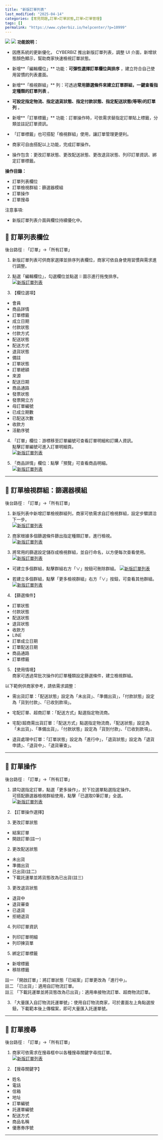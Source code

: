 ```yaml
---
title: "新版訂單列表"
last_modified: "2025-04-14"
categories: [常見問題,訂單>訂單狀態,訂單>訂單管理]
tags: []
permalink: "https://www.cyberbiz.io/helpcenter/?p=10999"
---
```


![](https://www.cyberbiz.io/helpcenter/wp-content/uploads/一般版3.png)
![](https://www.cyberbiz.io/helpcenter/wp-content/uploads/PLUS版3.png)
**功能說明：**  

* 因應系統的更新優化， CYBERBIZ 推出新版訂單列表，調整 UI 介面，新增狀態顏色顯示，幫助商家快速檢視訂單狀態。
* 新增**「編輯欄位」** 功能：**可彈性選擇訂單欄位與排序** ，建立符合自己使用習慣的列表畫面。
* 新增**「檢視群組」** 列：可透過**常用篩選條件來建立訂單群組，一鍵查看指定種類的訂單列表** 。  

* **可設定指定物流、指定退貨狀態、指定付款狀態、指定配送狀態(等等)的訂單列** 。
* 新增**「訂單標籤」** 功能：訂單操作時，可依需求替指定訂單貼上標籤，分類並註記訂單資訊。  

* 「訂單標籤」也可搭配「檢視群組」使用，讓訂單管理更便利。
* 商家可自由搭配以上功能，完成訂單操作。  

* 操作包含：更改訂單狀態、更改配送狀態、更改退貨狀態、列印訂單資訊、綁定訂單標籤。

**操作目錄：**

* 訂單列表欄位
* 訂單檢視群組：篩選器模組
* 訂單操作
* 訂單搜尋

注意事項:  

* 新版訂單列表介面與欄位持續優化中。

## 📌 訂單列表欄位


後台路徑 :  「訂單」→「所有訂單」  


1. 新版訂單列表可供商家選擇並排序列表欄位，商家可依自身使用習慣與需求進行調整。


2. 點選「編輯欄位」，勾選欄位並點選 ⁝⁝ 圖示進行拖曳排序。  
[![新版訂單列表](https://www.cyberbiz.io/support/wp-content/uploads/新版訂單列表02.png)](https://www.cyberbiz.io/support/wp-content/uploads/新版訂單列表02.png)

3. 【欄位選項】 
* 會員
* 商品詳情
* 訂單標籤
* 成立日期
* 付款狀態
* 付款方式
* 配送狀態
* 配送方式
* 退貨狀態
* 備註
* 訂單狀態
* 訂單總額
* 來源
* 配送日期
* 商品通路
* 發票狀態
* 發票開立方
* 母訂單編號
* 已成立期數
* 已配送次數
* 收款方
* 活動序號


4. 「訂單」欄位：游標移至訂單編號可查看訂單明細和訂購人資訊。  
點擊訂單編號可進入訂單明細頁。  
[![新版訂單列表](https://www.cyberbiz.io/support/wp-content/uploads/新版訂單列表09.png)](https://www.cyberbiz.io/support/wp-content/uploads/新版訂單列表09.png)



5. 「商品詳情」欄位：點擊「預覽」可查看商品明細。  
[![新版訂單列表](https://www.cyberbiz.io/support/wp-content/uploads/新版訂單列表10.png)](https://www.cyberbiz.io/support/wp-content/uploads/新版訂單列表10.png)



* * *

## 📌 訂單檢視群組：篩選器模組


後台路徑 :  「訂單」→「所有訂單」  


1. 新版列表中新增訂單檢視群組列，商家可依需求自訂檢視群組，設定步驟請洽下一步。  
[![新版訂單列表](https://www.cyberbiz.io/support/wp-content/uploads/新版訂單列表03.png)](https://www.cyberbiz.io/support/wp-content/uploads/新版訂單列表03.png)



2. 商家根據多個篩選條件篩出指定種類訂單，進行檢視。  
[![新版訂單列表](https://www.cyberbiz.io/support/wp-content/uploads/新版訂單列表04.png)](https://www.cyberbiz.io/support/wp-content/uploads/新版訂單列表04.png)  

3. 將常用的篩選設定儲存成檢視群組，並自行命名，以方便每次查看使用。  
[![新版訂單列表](https://www.cyberbiz.io/support/wp-content/uploads/新版訂單列表05.png)](https://www.cyberbiz.io/support/wp-content/uploads/新版訂單列表05.png)  

* 可建立多個群組，點擊群組右方「∨」按鈕可刪除群組。
[![新版訂單列表](https://www.cyberbiz.io/support/wp-content/uploads/新版訂單列表11.png)](https://www.cyberbiz.io/support/wp-content/uploads/新版訂單列表11.png)  

* 若建立多個群組，點擊「更多檢視群組」右方「∨」按鈕，可查看其他群組。
[![新版訂單列表](https://www.cyberbiz.io/support/wp-content/uploads/新版訂單列表06.png)](https://www.cyberbiz.io/support/wp-content/uploads/新版訂單列表06.png)  



4. 【篩選條件】  

* 訂單狀態
* 付款狀態
* 配送狀態
* 退貨狀態
* 收款方
* LINE
* 訂單成立日期
* 訂單配送日期
* 商品通路
* 訂單標籤


5. 【使用情境】  
商家可透過常批次操作的訂單種類設定篩選條件，建立檢視群組。  

以下範例供商家參考，請依需求調整：

* 需出貨訂單：「配送狀態」設定為「未出貨」、「準備出貨」，「付款狀態」設定為「貨到付款」、「已收到款項」。


* 宅配訂單、超商訂單：「配送方式」點選指定物流商。


* 宅配/超商需出貨訂單：「配送方式」點選指定物流商，「配送狀態」設定為「未出貨」、「準備出貨」，「付款狀態」設定為「貨到付款」、「已收到款項」。


* 退貨處理中訂單：「訂單狀態」設定為「進行中」，「退貨狀態」設定為「退貨申請」、「退貨中」、「退貨審查」。

* * *

## 📌 訂單操作


後台路徑 :  「訂單」→「所有訂單」  


1. 請勾選指定訂單，點選「更多操作」，於下拉選單點選指定操作。  
可搭配篩選器檢視群組使用，點擊「已選取0筆訂單」全選。  
[![新版訂單列表](https://www.cyberbiz.io/support/wp-content/uploads/新版訂單列表07.png)](https://www.cyberbiz.io/support/wp-content/uploads/新版訂單列表07.png)



2. 【訂單操作選擇】 
1. 更改訂單狀態 
* 結案訂單
* 開啟訂單(註一)


2. 更改配送狀態  

* 未出貨
* 準備出貨
* 已出貨(註二)
* 下載託運單並將貨態改為已出貨(註三)


3. 更改退貨狀態 
* 退貨中
* 退貨審查
* 已退貨
* 拒絕退貨


4. 列印訂單資訊 
* 列印訂單明細
* 列印揀貨單


5. 綁定訂單標籤 
* 新增標籤
* 移除標籤

註一 「開啟訂單」：將訂單狀態「已結案」訂單更改為「進行中」。  
註二 「已出貨」：適用自訂物流訂單。  
註三 「下載託運單並將貨態改為已出貨」：適用串接物流訂單、超商物流訂單。  


3. 「大量匯入自訂物流託運單號」：使用自訂物流商家，可於畫面左上角點選按鈕，下載範本後上傳檔案，即可大量匯入託運單號。

* * *

## 📌 訂單搜尋


後台路徑 :  「訂單」→「所有訂單」  


1. 商家可依需求在搜尋框中以各種搜尋關鍵字尋找訂單。  
[![新版訂單列表](https://www.cyberbiz.io/support/wp-content/uploads/新版訂單列表08.png)](https://www.cyberbiz.io/support/wp-content/uploads/新版訂單列表08.png)

2. 【搜尋關鍵字】 
* 姓名
* 電話
* 信箱
* 地址
* 訂單編號
* 託運單編號
* 配送方式
* 商品名稱
* 優惠券序號

* * *



